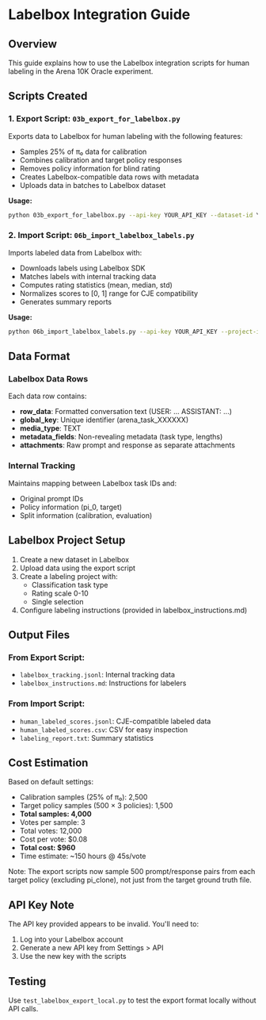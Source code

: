 # Labelbox Integration Guide

## Overview

This guide explains how to use the Labelbox integration scripts for human labeling in the Arena 10K Oracle experiment.

## Scripts Created

### 1. Export Script: `03b_export_for_labelbox.py`

Exports data to Labelbox for human labeling with the following features:
- Samples 25% of π₀ data for calibration
- Combines calibration and target policy responses
- Removes policy information for blind rating
- Creates Labelbox-compatible data rows with metadata
- Uploads data in batches to Labelbox dataset

**Usage:**
```bash
python 03b_export_for_labelbox.py --api-key YOUR_API_KEY --dataset-id YOUR_DATASET_ID
```

### 2. Import Script: `06b_import_labelbox_labels.py`

Imports labeled data from Labelbox with:
- Downloads labels using Labelbox SDK
- Matches labels with internal tracking data
- Computes rating statistics (mean, median, std)
- Normalizes scores to [0, 1] range for CJE compatibility
- Generates summary reports

**Usage:**
```bash
python 06b_import_labelbox_labels.py --api-key YOUR_API_KEY --project-id YOUR_PROJECT_ID
```

## Data Format

### Labelbox Data Rows

Each data row contains:
- **row_data**: Formatted conversation text (USER: ... ASSISTANT: ...)
- **global_key**: Unique identifier (arena_task_XXXXXX)
- **media_type**: TEXT
- **metadata_fields**: Non-revealing metadata (task type, lengths)
- **attachments**: Raw prompt and response as separate attachments

### Internal Tracking

Maintains mapping between Labelbox task IDs and:
- Original prompt IDs
- Policy information (pi_0, target)
- Split information (calibration, evaluation)

## Labelbox Project Setup

1. Create a new dataset in Labelbox
2. Upload data using the export script
3. Create a labeling project with:
   - Classification task type
   - Rating scale 0-10
   - Single selection
4. Configure labeling instructions (provided in labelbox_instructions.md)

## Output Files

### From Export Script:
- `labelbox_tracking.jsonl`: Internal tracking data
- `labelbox_instructions.md`: Instructions for labelers

### From Import Script:
- `human_labeled_scores.jsonl`: CJE-compatible labeled data
- `human_labeled_scores.csv`: CSV for easy inspection
- `labeling_report.txt`: Summary statistics

## Cost Estimation

Based on default settings:
- Calibration samples (25% of π₀): 2,500
- Target policy samples (500 × 3 policies): 1,500
- **Total samples: 4,000**
- Votes per sample: 3
- Total votes: 12,000
- Cost per vote: $0.08
- **Total cost: $960**
- Time estimate: ~150 hours @ 45s/vote

Note: The export scripts now sample 500 prompt/response pairs from each target policy (excluding pi_clone), not just from the target ground truth file.

## API Key Note

The API key provided appears to be invalid. You'll need to:
1. Log into your Labelbox account
2. Generate a new API key from Settings > API
3. Use the new key with the scripts

## Testing

Use `test_labelbox_export_local.py` to test the export format locally without API calls.